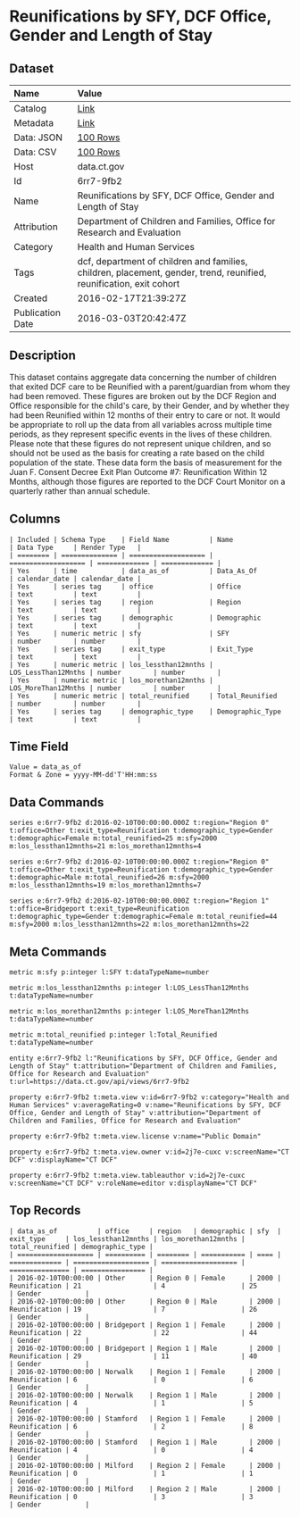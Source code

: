 # Reunifications by SFY, DCF Office, Gender and Length of Stay

## Dataset

| Name | Value |
| :--- | :---- |
| Catalog | [Link](https://catalog.data.gov/dataset/reunifications-by-sfy-dcf-office-gender-and-length-of-stay) |
| Metadata | [Link](https://data.ct.gov/api/views/6rr7-9fb2) |
| Data: JSON | [100 Rows](https://data.ct.gov/api/views/6rr7-9fb2/rows.json?max_rows=100) |
| Data: CSV | [100 Rows](https://data.ct.gov/api/views/6rr7-9fb2/rows.csv?max_rows=100) |
| Host | data.ct.gov |
| Id | 6rr7-9fb2 |
| Name | Reunifications by SFY, DCF Office, Gender and Length of Stay |
| Attribution | Department of Children and Families, Office for Research and Evaluation |
| Category | Health and Human Services |
| Tags | dcf, department of children and families, children, placement, gender, trend, reunified, reunification, exit cohort |
| Created | 2016-02-17T21:39:27Z |
| Publication Date | 2016-03-03T20:42:47Z |

## Description

This dataset contains aggregate data concerning the number of children that exited DCF care to be Reunified with a parent/guardian from whom they had been removed.  These figures are broken out by the DCF Region and Office responsible for the child's care, by their Gender, and by whether they had been Reunified within 12 months of their entry to care or not.  It would be appropriate to roll up the data from all variables across multiple time periods, as they represent specific events in the lives of these children.  Please note that these figures do not represent unique children, and so should not be used as the basis for creating a rate based on the child population of the state.  These data form the basis of measurement for the Juan F. Consent Decree Exit Plan Outcome #7: Reunification Within 12 Months, although those figures are reported to the DCF Court Monitor on a quarterly rather than annual schedule.

## Columns

```ls
| Included | Schema Type    | Field Name          | Name                | Data Type     | Render Type   |
| ======== | ============== | =================== | =================== | ============= | ============= |
| Yes      | time           | data_as_of          | Data_As_Of          | calendar_date | calendar_date |
| Yes      | series tag     | office              | Office              | text          | text          |
| Yes      | series tag     | region              | Region              | text          | text          |
| Yes      | series tag     | demographic         | Demographic         | text          | text          |
| Yes      | numeric metric | sfy                 | SFY                 | number        | number        |
| Yes      | series tag     | exit_type           | Exit_Type           | text          | text          |
| Yes      | numeric metric | los_lessthan12mnths | LOS_LessThan12Mnths | number        | number        |
| Yes      | numeric metric | los_morethan12mnths | LOS_MoreThan12Mnths | number        | number        |
| Yes      | numeric metric | total_reunified     | Total_Reunified     | number        | number        |
| Yes      | series tag     | demographic_type    | Demographic_Type    | text          | text          |
```

## Time Field

```ls
Value = data_as_of
Format & Zone = yyyy-MM-dd'T'HH:mm:ss
```

## Data Commands

```ls
series e:6rr7-9fb2 d:2016-02-10T00:00:00.000Z t:region="Region 0" t:office=Other t:exit_type=Reunification t:demographic_type=Gender t:demographic=Female m:total_reunified=25 m:sfy=2000 m:los_lessthan12mnths=21 m:los_morethan12mnths=4

series e:6rr7-9fb2 d:2016-02-10T00:00:00.000Z t:region="Region 0" t:office=Other t:exit_type=Reunification t:demographic_type=Gender t:demographic=Male m:total_reunified=26 m:sfy=2000 m:los_lessthan12mnths=19 m:los_morethan12mnths=7

series e:6rr7-9fb2 d:2016-02-10T00:00:00.000Z t:region="Region 1" t:office=Bridgeport t:exit_type=Reunification t:demographic_type=Gender t:demographic=Female m:total_reunified=44 m:sfy=2000 m:los_lessthan12mnths=22 m:los_morethan12mnths=22
```

## Meta Commands

```ls
metric m:sfy p:integer l:SFY t:dataTypeName=number

metric m:los_lessthan12mnths p:integer l:LOS_LessThan12Mnths t:dataTypeName=number

metric m:los_morethan12mnths p:integer l:LOS_MoreThan12Mnths t:dataTypeName=number

metric m:total_reunified p:integer l:Total_Reunified t:dataTypeName=number

entity e:6rr7-9fb2 l:"Reunifications by SFY, DCF Office, Gender and Length of Stay" t:attribution="Department of Children and Families, Office for Research and Evaluation" t:url=https://data.ct.gov/api/views/6rr7-9fb2

property e:6rr7-9fb2 t:meta.view v:id=6rr7-9fb2 v:category="Health and Human Services" v:averageRating=0 v:name="Reunifications by SFY, DCF Office, Gender and Length of Stay" v:attribution="Department of Children and Families, Office for Research and Evaluation"

property e:6rr7-9fb2 t:meta.view.license v:name="Public Domain"

property e:6rr7-9fb2 t:meta.view.owner v:id=2j7e-cuxc v:screenName="CT DCF" v:displayName="CT DCF"

property e:6rr7-9fb2 t:meta.view.tableauthor v:id=2j7e-cuxc v:screenName="CT DCF" v:roleName=editor v:displayName="CT DCF"
```

## Top Records

```ls
| data_as_of          | office     | region   | demographic | sfy  | exit_type     | los_lessthan12mnths | los_morethan12mnths | total_reunified | demographic_type | 
| =================== | ========== | ======== | =========== | ==== | ============= | =================== | =================== | =============== | ================ | 
| 2016-02-10T00:00:00 | Other      | Region 0 | Female      | 2000 | Reunification | 21                  | 4                   | 25              | Gender           | 
| 2016-02-10T00:00:00 | Other      | Region 0 | Male        | 2000 | Reunification | 19                  | 7                   | 26              | Gender           | 
| 2016-02-10T00:00:00 | Bridgeport | Region 1 | Female      | 2000 | Reunification | 22                  | 22                  | 44              | Gender           | 
| 2016-02-10T00:00:00 | Bridgeport | Region 1 | Male        | 2000 | Reunification | 29                  | 11                  | 40              | Gender           | 
| 2016-02-10T00:00:00 | Norwalk    | Region 1 | Female      | 2000 | Reunification | 6                   | 0                   | 6               | Gender           | 
| 2016-02-10T00:00:00 | Norwalk    | Region 1 | Male        | 2000 | Reunification | 4                   | 1                   | 5               | Gender           | 
| 2016-02-10T00:00:00 | Stamford   | Region 1 | Female      | 2000 | Reunification | 6                   | 2                   | 8               | Gender           | 
| 2016-02-10T00:00:00 | Stamford   | Region 1 | Male        | 2000 | Reunification | 4                   | 0                   | 4               | Gender           | 
| 2016-02-10T00:00:00 | Milford    | Region 2 | Female      | 2000 | Reunification | 0                   | 1                   | 1               | Gender           | 
| 2016-02-10T00:00:00 | Milford    | Region 2 | Male        | 2000 | Reunification | 0                   | 3                   | 3               | Gender           | 
```